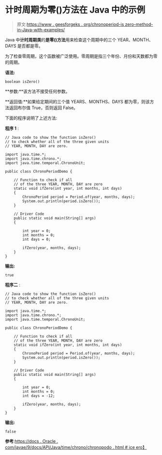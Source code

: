 # 计时周期为零()方法在 Java 中的示例

> 原文:[https://www . geesforgeks . org/chronoperiod-is zero-method-in-Java-with-examples/](https://www.geeksforgeeks.org/chronoperiod-iszero-method-in-java-with-examples/)

Java 中**计时周期类**的**是零()方法**用来检查这个周期中的三个 YEAR、MONTH、DAYS 是否都是零。

为了检查零周期，这个函数被广泛使用。零周期是指三个年份、月份和天数都为零的周期。

**语法:**

```
boolean isZero()
```

**参数:**该方法不接受任何参数。

**返回值:**如果给定期间的三个值 YEARS、MONTHS、DAYS 都为零，则该方法返回布尔值 True，否则返回 False。

下面的程序说明了上述方法:

**程序 1** :

```
// Java code to show the function isZero()
// to check whether all of the three given units
// YEAR, MONTH, DAY are zero.

import java.time.*;
import java.time.chrono.*;
import java.time.temporal.ChronoUnit;

public class ChronoPeriodDemo {

    // Function to check if all
    // of the three YEAR, MONTH, DAY are zero
    static void ifZero(int year, int months, int days)
    {
        ChronoPeriod period = Period.of(year, months, days);
        System.out.println(period.isZero());
    }

    // Driver Code
    public static void main(String[] args)
    {

        int year = 0;
        int months = 0;
        int days = 0;

        ifZero(year, months, days);
    }
}
```

**输出:**

```
true

```

**程序二** :

```
// Java code to show the function isZero()
// to check whether all of the three given units
// YEAR, MONTH, DAY are zero.

import java.time.*;
import java.time.chrono.*;
import java.time.temporal.ChronoUnit;

public class ChronoPeriodDemo {

    // Function to check if all
    // of the three YEAR, MONTH, DAY are zero
    static void ifZero(int year, int months, int days)
    {
        ChronoPeriod period = Period.of(year, months, days);
        System.out.println(period.isZero());
    }

    // Driver Code
    public static void main(String[] args)
    {

        int year = 0;
        int months = 0;
        int days = -12;

        ifZero(year, months, days);
    }
}
```

**输出:**

```
false

```

**参考**:[https://docs . Oracle . com/javae/9/docs/API/Java/time/chrono/chronopodo . html # ice ero】](https://docs.oracle.com/javase/9/docs/api/java/time/chrono/ChronoPeriod.html#isZero--)
